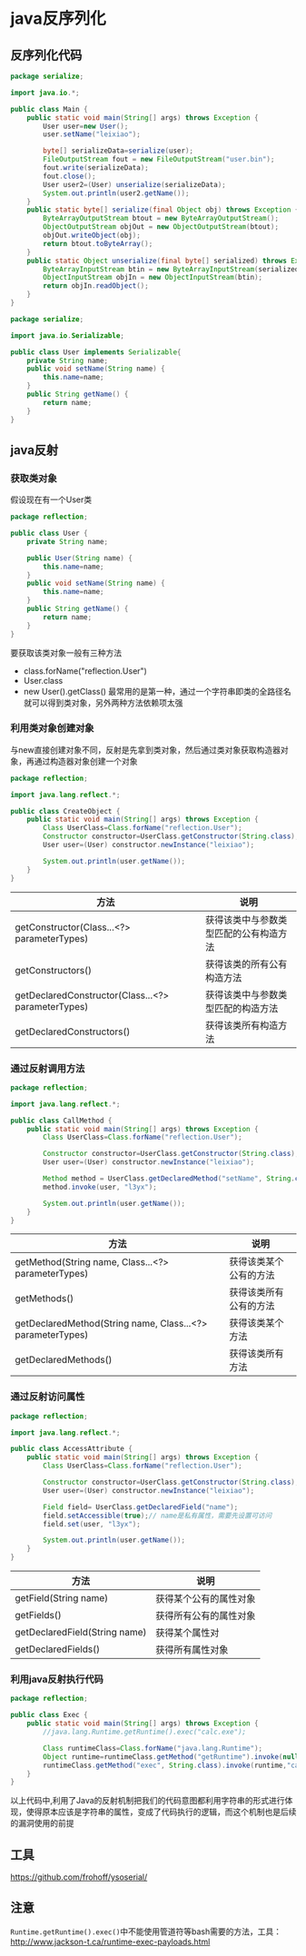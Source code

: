# java反序列化

## 反序列化代码

```java
package serialize;

import java.io.*;

public class Main {
    public static void main(String[] args) throws Exception {
        User user=new User();
        user.setName("leixiao");

        byte[] serializeData=serialize(user);
        FileOutputStream fout = new FileOutputStream("user.bin");
        fout.write(serializeData);
        fout.close();
        User user2=(User) unserialize(serializeData);
        System.out.println(user2.getName());
    }
    public static byte[] serialize(final Object obj) throws Exception {
        ByteArrayOutputStream btout = new ByteArrayOutputStream();
        ObjectOutputStream objOut = new ObjectOutputStream(btout);
        objOut.writeObject(obj);
        return btout.toByteArray();
    }
    public static Object unserialize(final byte[] serialized) throws Exception {
        ByteArrayInputStream btin = new ByteArrayInputStream(serialized);
        ObjectInputStream objIn = new ObjectInputStream(btin);
        return objIn.readObject();
    }
}
```



```java
package serialize;

import java.io.Serializable;

public class User implements Serializable{
    private String name;
    public void setName(String name) {
        this.name=name;
    }
    public String getName() {
        return name;
    }
}
```



## java反射

### 获取类对象

假设现在有一个User类

```java
package reflection;

public class User {
    private String name;

    public User(String name) {
        this.name=name;
    }
    public void setName(String name) {
        this.name=name;
    }
    public String getName() {
        return name;
    }
}
```

要获取该类对象一般有三种方法

- class.forName("reflection.User")
- User.class
- new User().getClass()
  最常用的是第一种，通过一个字符串即类的全路径名就可以得到类对象，另外两种方法依赖项太强

### 利用类对象创建对象

与new直接创建对象不同，反射是先拿到类对象，然后通过类对象获取构造器对象，再通过构造器对象创建一个对象

```java
package reflection;

import java.lang.reflect.*;

public class CreateObject {
    public static void main(String[] args) throws Exception {
        Class UserClass=Class.forName("reflection.User");
        Constructor constructor=UserClass.getConstructor(String.class);
        User user=(User) constructor.newInstance("leixiao");

        System.out.println(user.getName());
    }
}
```

| 方法                                               | 说明                                   |
| -------------------------------------------------- | -------------------------------------- |
| getConstructor(Class...<?> parameterTypes)         | 获得该类中与参数类型匹配的公有构造方法 |
| getConstructors()                                  | 获得该类的所有公有构造方法             |
| getDeclaredConstructor(Class...<?> parameterTypes) | 获得该类中与参数类型匹配的构造方法     |
| getDeclaredConstructors()                          | 获得该类所有构造方法                   |

### 通过反射调用方法

```java
package reflection;

import java.lang.reflect.*;

public class CallMethod {
    public static void main(String[] args) throws Exception {
        Class UserClass=Class.forName("reflection.User");

        Constructor constructor=UserClass.getConstructor(String.class);
        User user=(User) constructor.newInstance("leixiao");

        Method method = UserClass.getDeclaredMethod("setName", String.class);
        method.invoke(user, "l3yx");

        System.out.println(user.getName());
    }
}
```

| 方法                                                       | 说明                   |
| ---------------------------------------------------------- | ---------------------- |
| getMethod(String name, Class...<?> parameterTypes)         | 获得该类某个公有的方法 |
| getMethods()                                               | 获得该类所有公有的方法 |
| getDeclaredMethod(String name, Class...<?> parameterTypes) | 获得该类某个方法       |
| getDeclaredMethods()                                       | 获得该类所有方法       |

### 通过反射访问属性

```java
package reflection;

import java.lang.reflect.*;

public class AccessAttribute {
    public static void main(String[] args) throws Exception {
        Class UserClass=Class.forName("reflection.User");

        Constructor constructor=UserClass.getConstructor(String.class);
        User user=(User) constructor.newInstance("leixiao");

        Field field= UserClass.getDeclaredField("name");
        field.setAccessible(true);// name是私有属性，需要先设置可访问
        field.set(user, "l3yx");

        System.out.println(user.getName());
    }
}
```

| 方法                          | 说明                   |
| ----------------------------- | ---------------------- |
| getField(String name)         | 获得某个公有的属性对象 |
| getFields()                   | 获得所有公有的属性对象 |
| getDeclaredField(String name) | 获得某个属性对         |
| getDeclaredFields()           | 获得所有属性对象       |

### 利用java反射执行代码

```java
package reflection;

public class Exec {
    public static void main(String[] args) throws Exception {
        //java.lang.Runtime.getRuntime().exec("calc.exe");

        Class runtimeClass=Class.forName("java.lang.Runtime");
        Object runtime=runtimeClass.getMethod("getRuntime").invoke(null);// getRuntime是静态方法，invoke时不需要传入对象
        runtimeClass.getMethod("exec", String.class).invoke(runtime,"calc.exe");
    }
}
```

以上代码中,利用了Java的反射机制把我们的代码意图都利用字符串的形式进行体现，使得原本应该是字符串的属性，变成了代码执行的逻辑，而这个机制也是后续的漏洞使用的前提





## 工具

 https://github.com/frohoff/ysoserial/ 



## 注意

 `Runtime.getRuntime().exec()`中不能使用管道符等bash需要的方法，工具： http://www.jackson-t.ca/runtime-exec-payloads.html 